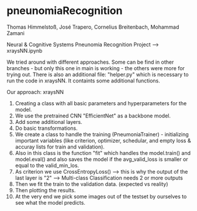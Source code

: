 # pneunomiaRecognition
Thomas Himmelstoß, José Trapero, Cornelius Breitenbach, Mohammad Zamani 

Neural & Cognitive Systems Pneunomia Recognition Project --> xraysNN.ipynb

We tried around with different approaches.
Some can be find in other branches - but only this one in main is working - the others were more for trying out.
There is also an additional file: "helper.py" which is necessary to run the code in xraysNN. It containts some additional functions.

Our approach: xraysNN

1. Creating a class with all basic parameters and hyperparameters for the model.
2. We use the pretrained CNN "EfficientNet" as a backbone model.
3. Add some additional layers.
4. Do basic transformations.
5. We create a class to handle the training (PneumoniaTrainer) - initializing important variables (like criterion, optimizer, schedular, and empty loss & accuray lists for train and validation).
6. Also in this class is the function "fit" which handles the model.train() and model.eval() and also saves the model if the avg_valid_loss is smaller or equal to the valid_min_los.
7. As criterion we use CrossEntropyLoss() --> this is why the output of the last layer is "2" --> Multi-class Classification needs 2 or more outputs
8. Then we fit the train to the validation data. (expected vs reality)
9. Then plotting the results.
10. At the very end we pick some images out of the testset by ourselves to see what the model predicts.
